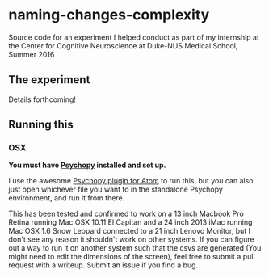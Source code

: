 # naming-changes-complexity
Source code for an experiment I helped conduct as part of my internship at the Center for Cognitive Neuroscience at Duke-NUS Medical School, Summer 2016

## The experiment
Details forthcoming!

## Running this

### OSX

**You must have [Psychopy](http://www.psychopy.org/) installed and set up.**

I use the awesome [Psychopy plugin for Atom](https://atom.io/packages/psychopy) to run this, but you can also just open whichever file you want to in the standalone Psychopy environment, and run it from there.


This has been tested and confirmed to work on a 13 inch Macbook Pro Retina running Mac OSX 10.11 El Capitan and a 24 inch 2013 iMac running Mac OSX 1.6 Snow Leopard connected to a 21 inch Lenovo Monitor, but I don't see any reason it shouldn't work on other systems. If you can figure out a way to run it on another system such that the csvs are generated (You might need to edit the dimensions of the screen), feel free to submit a pull request with a writeup. Submit an issue if you find a bug.
